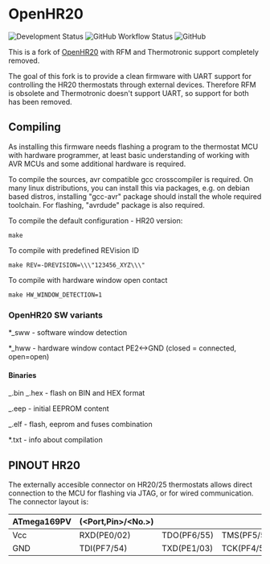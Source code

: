 # OpenHR20

![Development Status](https://img.shields.io/badge/development%20status-WIP-orange) ![GitHub Workflow Status](https://img.shields.io/github/workflow/status/shawly/openhr20/CI%20Build?logo=github) ![GitHub](https://img.shields.io/github/license/shawly/openhr20)

This is a fork of [OpenHR20](https://github.com/OpenHR20/OpenHR20) with RFM and Thermotronic support completely removed.

The goal of this fork is to provide a clean firmware with UART support for controlling the HR20 thermostats through external devices. Therefore RFM is obsolete and Thermotronic doesn't support UART, so support for both has been removed.

## Compiling

As installing this firmware needs flashing a program to the thermostat MCU with hardware programmer, at least basic understanding of working with AVR MCUs and some additional hardware is required.

To compile the sources, avr compatible gcc crosscompiler is required. On many linux distributions, you can install this via packages, e.g. on debian based distros, installing "gcc-avr" package should install the whole required toolchain. For flashing, "avrdude" package is also required.

To compile the default configuration - HR20 version:

`make`

To compile with predefined REVision ID

`make REV=-DREVISION=\\\"123456_XYZ\\\"`

To compile with hardware window open contact

`make HW_WINDOW_DETECTION=1`

### OpenHR20 SW variants

\*\_sww - software window detection

\*\_hww - hardware window contact PE2<->GND (closed = connected, open=open)

#### Binaries

_.bin _.hex - flash on BIN and HEX format

\_.eep - initial EEPROM content

\_.elf - flash, eeprom and fuses combination

\*.txt - info about compilation

## PINOUT HR20

The externally accesible connector on HR20/25 thermostats allows direct connection to the MCU for flashing via JTAG, or for wired communication. The connector layout is:

| ATmega169PV | <Func>(<Port,Pin>/<No.>) |             |             |              |
| ----------- | ------------------------ | ----------- | ----------- | ------------ |
| Vcc         | RXD(PE0/02)              | TDO(PF6/55) | TMS(PF5/56) | /RST(PG5/20) |
| GND         | TDI(PF7/54)              | TXD(PE1/03) | TCK(PF4/57) | (PE2/04)     |

